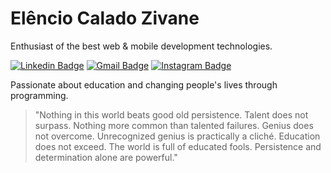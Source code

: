 # Elêncio Calado Zivane

Enthusiast of the best web & mobile development technologies.

[![Linkedin Badge](https://img.shields.io/badge/-Elêncio%20Calado%20Zivane-blue?style=flat-square&logo=Linkedin&logoColor=white&link=https://www.linkedin.com/in/elencio-calado-zivane/)](https://www.linkedin.com/in/elencio-calado-zivane/)
[![Gmail Badge](https://img.shields.io/badge/-caladojunior965@gmail.com-c14438?style=flat-square&logo=Gmail&logoColor=white&link=mailto:caladojunior965@gmail.com)](mailto:caladojunior965@gmail.com)
[![Instagram Badge](https://img.shields.io/badge/-@elencio.zivane-E4405F?style=flat-square&logo=Instagram&logoColor=white&link=https://instagram.com/elencio.zivane)](https://instagram.com/elencio.zivane)

Passionate about education and changing people's lives through programming.

> "Nothing in this world beats good old persistence. Talent does not surpass. Nothing more common than talented failures. Genius does not overcome. Unrecognized genius is practically a cliché. Education does not exceed. The world is full of educated fools. Persistence and determination alone are powerful."
